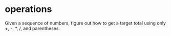 operations
==========

Given a sequence of numbers, figure out how to get a target total using only +, -, *, /, and parentheses.
